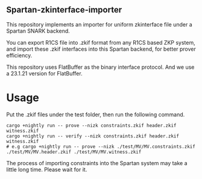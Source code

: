 Spartan-zkinterface-importer
---------------------

This repository implements an importer for uniform zkinterface file under a Spartan SNARK backend.

You can export R1CS file into .zkif format from any R1CS based ZKP system, and import these .zkif interfaces into this Spartan backend, for better prover efficiency.

This repository uses FlatBuffer as the binary interface protocol. And we use a 23.1.21 version for FlatBuffer.

# Usage

Put the .zkif files under the test folder, then run the following command.

``` shell
cargo +nightly run -- prove --nizk constraints.zkif header.zkif witness.zkif
cargo +nightly run -- verify --nizk constraints.zkif header.zkif witness.zkif
# e.g cargo +nightly run -- prove --nizk ./test/MV/MV.constraints.zkif ./test/MV/MV.header.zkif ./test/MV/MV.witness.zkif
```

The process of importing constraints into the Spartan system may take a little long time. Please wait for it.